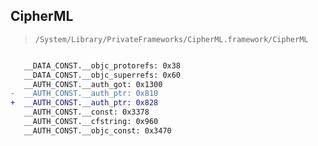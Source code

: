 ## CipherML

> `/System/Library/PrivateFrameworks/CipherML.framework/CipherML`

```diff

   __DATA_CONST.__objc_protorefs: 0x38
   __DATA_CONST.__objc_superrefs: 0x60
   __AUTH_CONST.__auth_got: 0x1300
-  __AUTH_CONST.__auth_ptr: 0x810
+  __AUTH_CONST.__auth_ptr: 0x828
   __AUTH_CONST.__const: 0x3378
   __AUTH_CONST.__cfstring: 0x960
   __AUTH_CONST.__objc_const: 0x3470

```
